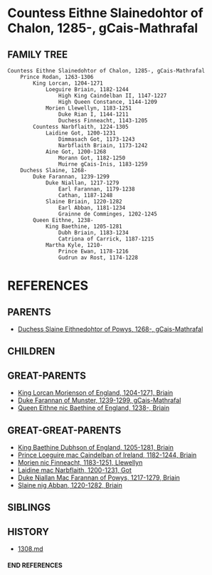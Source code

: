 # Countess Eithne Slainedohtor of Chalon, 1285-, gCais-Mathrafal

## FAMILY TREE
```
Countess Eithne Slainedohtor of Chalon, 1285-, gCais-Mathrafal
    Prince Rodan, 1263-1306
        King Lorcan, 1204-1271
            Loeguire Briain, 1182-1244
                High King Caindelban II, 1147-1227
                High Queen Constance, 1144-1209
            Morien Llewellyn, 1183-1251
                Duke Rian I, 1144-1211
                Duchess Finneacht, 1143-1205
        Countess Narbflaith, 1224-1305
            Laidine Got, 1200-1231
                Dimmasach Got, 1173-1243
                Narbflaith Briain, 1173-1242
            Aine Got, 1200-1268
                Morann Got, 1182-1250
                Muirne gCais-Inis, 1183-1259
    Duchess Slaine, 1268-
        Duke Farannan, 1239-1299
            Duke Niallan, 1217-1279
                Earl Farannan, 1179-1238
                Cathan, 1187-1248
            Slaine Briain, 1220-1282
                Earl Abban, 1181-1234
                Grainne de Comminges, 1202-1245
        Queen Eithne, 1238-
            King Baethine, 1205-1281
                Dubh Briain, 1183-1234
                Catriona of Carrick, 1187-1215
            Martha Kyle, 1210-
                Prince Ewan, 1178-1216
                Gudrun av Rost, 1174-1228

```


# REFERENCES

## PARENTS 
* [Duchess Slaine Eithnedohtor of Powys, 1268-, gCais-Mathrafal](slaine_eithnedohtor_1268.md)

## CHILDREN 

## GREAT-PARENTS 
* [King Lorcan Morienson of England, 1204-1271, Briain](lorcan_morienson_1204.md)
* [Duke Farannan of Munster, 1239-1299, gCais-Mathrafal](farannan_1239.md)
* [Queen Eithne nic Baethine of England, 1238-, Briain](eithne_nic_baethine_1238.md)

## GREAT-GREAT-PARENTS 
* [King Baethine Dubhson of England, 1205-1281, Briain](baethine_dubhson_1205.md)
* [Prince Loeguire mac Caindelban of Ireland, 1182-1244, Briain](loeguire_mac_caindelban_1182.md)
* [Morien nic Finneacht, 1183-1251, Llewellyn](morien_nic_finneacht_1183.md)
* [Laidine mac Narbflaith, 1200-1231, Got](laidine_mac_narbflaith_1200.md)
* [Duke Niallan Mac Farannan of Powys, 1217-1279, Briain](niallan_mac_farannan_1217.md)
* [Slaine nig Abban, 1220-1282, Briain](slaine_nig_abban_1220.md)
## SIBLINGS

 
## HISTORY
* [1308.md](../h/1308.md)

#### END REFERENCES
